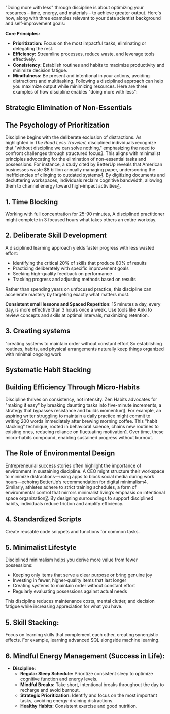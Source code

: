 
"Doing more with less" through discipline is about optimizing your resources – time, energy, and materials – to achieve greater output. Here's how, along with three examples relevant to your data scientist background and self-improvement goals:

**Core Principles:**

*   **Prioritization:** Focus on the most impactful tasks, eliminating or delegating the rest.
*   **Efficiency:** Streamline processes, reduce waste, and leverage tools effectively.
*   **Consistency:** Establish routines and habits to maximize productivity and minimize decision fatigue.
*   **Mindfulness:** Be present and intentional in your actions, avoiding distractions and multitasking.
Following a disciplined approach can help you maximize output while minimizing resources. Here are three examples of how discipline enables "doing more with less":

Strategic Elimination of Non-Essentials
---------------------------------------

The Psychology of Prioritization
--------------------------------

Discipline begins with the deliberate exclusion of distractions. As highlighted in _The Road Less Traveled_, disciplined individuals recognize that "without discipline we can solve nothing," emphasizing the need to confront challenges through structured focus[3](https://www.entrepreneur.com/leadership/discipline-is-what-leads-to-success/321379). This aligns with minimalist principles advocating for the elimination of non-essential tasks and possessions. For instance, a study cited by BetterUp reveals that American businesses waste $8 billion annually managing paper, underscoring the inefficiencies of clinging to outdated systems[4](https://www.betterup.com/blog/minimalism-tips). By digitizing documents and decluttering workspaces, individuals reclaim cognitive bandwidth, allowing them to channel energy toward high-impact activities[4](https://www.betterup.com/blog/minimalism-tips).


1\. Time Blocking
-----------------------
Working with full concentration for 25-90 minutes, A disciplined practitioner might complete in 3 focused hours what takes others an entire workday.

2\. Deliberate Skill Development
--------------------------------

A disciplined learning approach yields faster progress with less wasted effort:

*   Identifying the critical 20% of skills that produce 80% of results
*   Practicing deliberately with specific improvement goals
*   Seeking high-quality feedback on performance
*   Tracking progress and adjusting methods based on results

Rather than spending years on unfocused practice, this discipline can accelerate mastery by targeting exactly what matters most.

**Consistent small lessons and Spaced Repetition**: 15 minutes a day, every day, is more effective than 3 hours once a week. Use tools like Anki to review concepts and skills at optimal intervals, maximizing retention.

3\. Creating systems 
---------------------
 "creating systems to maintain order without constant effort 
 So establishing routines, habits, and physical arrangements  naturally keep things organized with minimal ongoing work

 Systematic Habit Stacking
-------------------------

Building Efficiency Through Micro-Habits
----------------------------------------

Discipline thrives on consistency, not intensity. 
Zen Habits advocates for "making it easy" by breaking daunting tasks into five-minute increments, 
a strategy that bypasses resistance and builds momentum[1](https://zenhabits.net/6-small-things-you-can-do-when-you-lack-discipline/). 
For example, an aspiring writer struggling to maintain a daily practice might commit to writing 200 words immediately after brewing morning coffee. 
This "habit stacking" technique, rooted in behavioral science, chains new routines to existing ones, 
reducing reliance on fluctuating motivation[1](https://zenhabits.net/6-small-things-you-can-do-when-you-lack-discipline/). 
Over time, these micro-habits compound, enabling sustained progress without burnout.

The Role of Environmental Design
--------------------------------

Entrepreneurial success stories often highlight the importance of environment in sustaining discipline.
A CEO might structure their workspace to minimize distractions—using apps to block social media during work hours—echoing BetterUp’s recommendation 
for digital minimalism[4](https://www.betterup.com/blog/minimalism-tips).
Similarly, athletes adhere to strict training schedules, a form of environmental control that mirrors minimalist living’s emphasis on intentional
space organization[2](https://www.entrepreneur.com/en-ae/growth-strategies/what-real-discipline-looks-like/281542).
By designing surroundings to support disciplined habits, individuals reduce friction and amplify efficiency.

 4\. Standardized Scripts
 ----------------------------
 Create reusable code snippets and functions for common tasks.


 5\. Minimalist Lifestyle
--------------------

Disciplined minimalism helps you derive more value from fewer possessions:

*   Keeping only items that serve a clear purpose or bring genuine joy
*   Investing in fewer, higher-quality items that last longer
*   Creating systems to maintain order without constant effort
*   Regularly evaluating possessions against actual needs

This discipline reduces maintenance costs, mental clutter, and decision fatigue while increasing appreciation for what you have.

 5\. Skill Stacking:
 --------------------
Focus on learning skills that complement each other, creating synergistic effects. For example, learning advanced SQL alongside machine learning.


 6\. Mindful Energy Management (Success in Life):
 --------------------------------------------------

*   **Discipline:**
    *   **Regular Sleep Schedule:** Prioritize consistent sleep to optimize cognitive function and energy levels.
    *   **Mindful Breaks:** Take short, intentional breaks throughout the day to recharge and avoid burnout.
    *   **Strategic Prioritization:** Identify and focus on the most important tasks, avoiding energy-draining distractions.
    *   **Healthy Habits:** Consistent exercise and good nutrition.
